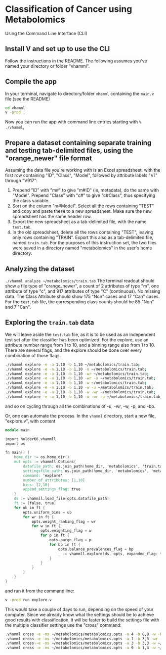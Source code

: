 # Classification of Cancer using Metabolomics
Using the Command Line Interface (CLI)

## Install V and set up to use the CLI
Follow the instructions in the README. The following assumes you've named your directory or folder "vhamml".

## Compile the app
In your terminal, navigate to directory/folder `vhamml` containing the `main.v` file
(see the README)
```sh
cd vhamml
v -prod .
```
Now you can run the app with command line entries starting with `% ./vhamml`, 

## Prepare a dataset containing separate training and testing tab-delimited files, using the "orange_newer" file format
Assuming the data file you're working with is an Excel spreadsheet, with the first row containing "ID", "Class", "Model", followed by attribute labels "V1" through "V917":
1. Prepend "ID" with "m#" to give "m#ID" (ie, metadata), do the same with "Model". Prepend "Class" with "c#" to give "c#Class", thus specifying the class variable.
2. Sort on the column "m#Model". Select all the rows containing "TEST" and copy and paste these to a new spreadsheet. Make sure the new spreadsheet has the same header row.
3. Export the new spreadsheet as a tab-delimited file, with the name `test.tab`.
4. In the old spreadsheet, delete all the rows containing "TEST", leaving only rows containing "TRAIN". Export this also as a tab-delimited file, named `train.tab`.
For the purposes of this instruction set, the two files were saved in a directory named "metabolomics" in the user's home directory.

## Analyzing the dataset
`./vhamml analyze ~/metabolomics/train.tab`
The terminal readout should show a file type of "orange_newer", a count of 2 attributes of type "m", one attribute of type "c", and 917 attributes of type "C" (continuous). No missing data. The Class Attribute should show 175 "Non" cases and 17 "Can" cases.
For the `test.tab` file, the corresponding class counts should be 85 "Non" and 7 "Can".

## Exploring the `train.tab` data
We will leave aside the `test.tab` file, as it is to be used as an independent test set after the classifier has been optimized.
For the explore, use an attribute number range from 1 to 10, and a binning range also from 1 to 10. There are several flags, and the explore should be done over every combination of those flags. 
```sh
./vhamml explore -e -a 1,10 -b 1,10 ~/metabolomics/train.tab;
./vhamml explore -e -a 1,10 -b 1,10 -u ~/metabolomics/train.tab;
./vhamml explore -e -a 1,10 -b 1,10 -wr ~/metabolomics/train.tab;
./vhamml explore -e -a 1,10 -b 1,10 -wr -u ~/metabolomics/train.tab;
./vhamml explore -e -a 1,10 -b 1,10 -w ~/metabolomics/train.tab;
./vhamml explore -e -a 1,10 -b 1,10 -w -u ~/metabolomics/train.tab;
./vhamml explore -e -a 1,10 -b 1,10 -w -wr ~/metabolomics/train.tab;
./vhamml explore -e -a 1,10 -b 1,10 -w -wr -u ~/metabolomics/train.tab;
```
and so on cycling through all the combinations of -u, -wr, -w, -p, and -bp.

Or, one can automate the process. In the `vhamml` directory, start a new file, "explore.v", with content
```v
module main

import holder66.vhammll
import os

fn main() {
	home_dir := os.home_dir()
	mut opts := vhammll.Options{
		datafile_path: os.join_path(home_dir, 'metabolomics', 'train.tab')
		settingsfile_path: os.join_path(home_dir, 'metabolomics', 'metabolomics.opts')
		command: 'explore'
		number_of_attributes: [1,10]
		bins: [2,10]
		append_settings_flag: true
	}
	ds := vhammll.load_file(opts.datafile_path)
	ft := [false, true]
	for ub in ft {
		opts.uniform_bins = ub
		for wr in ft {
			opts.weight_ranking_flag = wr
			for w in ft {
				opts.weighting_flag = w
				for p in ft {
					opts.purge_flag = p
					for bp in ft {
						opts.balance_prevalences_flag = bp
						_ := vhammll.explore(ds, opts, expanded_flag: true)
					}
				}
			}
		}
	}
}
```
and run it from the command line:
```sh
v -prod run explore.v
```
This would take a couple of days to run, depending on the speed of your computer. Since we already know what the settings should be to achieve good results with classification, it will be faster to build the settings file with the multiple classifier settings use the "cross" command:
```sh
.vhamml cross -e -ms ~/metabolomics/metabolomics.opts -a 4 -b 8,8 -w -bp -p ~/metabolomics/train.tab;
.vhamml cross -e -ms ~/metabolomics/metabolomics.opts -a 1 -b 3,3 -wr -w -bp ~/metabolomics/train.tab;
.vhamml cross -e -ms ~/metabolomics/metabolomics.opts -a 3 -b 3,3 -w ~/metabolomics/train.tab;
.vhamml cross -e -ms ~/metabolomics/metabolomics.opts -a 9 -b 1,4 -w ~/metabolomics/train.tab
```